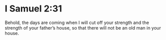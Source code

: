 # I Samuel 2:31

Behold, the days are coming when I will cut off your strength and the strength of your father’s house, so that there will not be an old man in your house.
